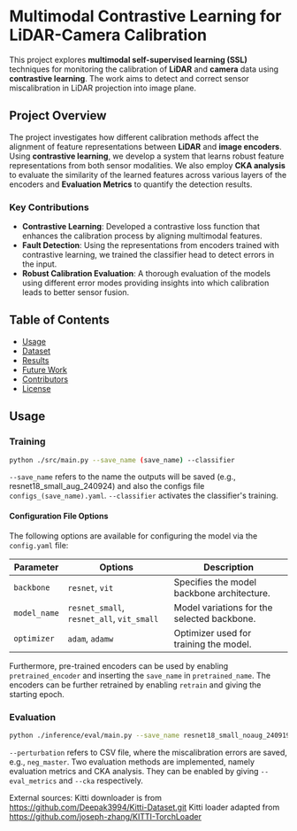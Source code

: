 # Multimodal Contrastive Learning for LiDAR-Camera Calibration

This project explores **multimodal self-supervised learning (SSL)** techniques for monitoring the calibration of **LiDAR** and **camera** data using **contrastive learning**. The work aims to detect and correct sensor miscalibration in LiDAR projection into image plane.

## Project Overview

The project investigates how different calibration methods affect the alignment of feature representations between **LiDAR** and **image encoders**. Using **contrastive learning**, we develop a system that learns robust feature representations from both sensor modalities. We also employ **CKA analysis** to evaluate the similarity of the learned features across various layers of the encoders and **Evaluation Metrics** to quantify the detection results.

### Key Contributions
- **Contrastive Learning**: Developed a contrastive loss function that enhances the calibration process by aligning multimodal features.
- **Fault Detection**: Using the representations from encoders trained with contrastive learning, we trained the classifier head to detect errors in the input.
- **Robust Calibration Evaluation**: A thorough evaluation of the models using different error modes providing insights into which calibration leads to better sensor fusion.

## Table of Contents
- [Usage](#usage)
- [Dataset](#dataset)
- [Results](#results)
- [Future Work](#future-work)
- [Contributors](#contributors)
- [License](#license)

## Usage
### Training
```bash
python ./src/main.py --save_name (save_name) --classifier
```
`--save_name` refers to the name the outputs will be saved (e.g., resnet18_small_aug_240924) and also the configs file `configs_(save_name).yaml`. `--classifier` activates the classifier's training.

#### Configuration File Options

The following options are available for configuring the model via the `config.yaml` file:

| Parameter    | Options                        | Description                                     |
|--------------|--------------------------------|-------------------------------------------------|
| `backbone`   | `resnet`, `vit`                | Specifies the model backbone architecture.      |
| `model_name` | `resnet_small`, `resnet_all`, `vit_small` | Model variations for the selected backbone.      |
| `optimizer`  | `adam`, `adamw`                | Optimizer used for training the model.           |

Furthermore, pre-trained encoders can be used by enabling `pretrained_encoder` and inserting the `save_name` in `pretrained_name`. 
The encoders can be further retrained by enabling `retrain` and giving the starting epoch.

### Evaluation 
```bash
python ./inference/eval/main.py --save_name resnet18_small_noaug_240919 --perturbation (CSV file) --eval_metrics --cka
```
`--perturbation` refers to CSV file, where the miscalibration errors are saved, e.g., `neg_master`. Two evaluation methods are implemented, namely evaluation metrics and CKA analysis. They can be enabled by giving `--eval_metrics` and `--cka` respectively.

External sources:
Kitti downloader is from https://github.com/Deepak3994/Kitti-Dataset.git
Kitti loader adapted from https://github.com/joseph-zhang/KITTI-TorchLoader
